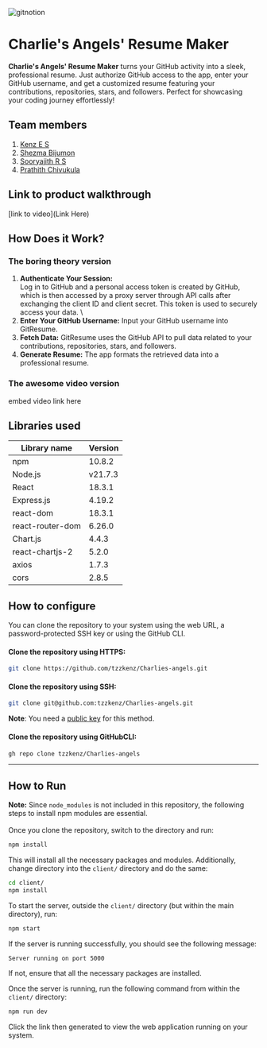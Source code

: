 
![gitnotion](https://github.com/user-attachments/assets/079fdd2e-ba20-4a5b-9801-58448e81d8b9)




# Charlie's Angels' Resume Maker
**Charlie's Angels' Resume Maker** turns your GitHub activity into a sleek, professional resume. Just authorize GitHub access to the app, enter your GitHub username, and get a customized resume featuring your contributions, repositories, stars, and followers. Perfect for showcasing your coding journey effortlessly!
## Team members
1. [Kenz E S](https://github.com/tzzkenz)
2. [Shezma Bijumon](https://github.com/shezmabijumon)
3. [Sooryajith R S](https://github.com/sooryajithrs)
4. [Prathith Chivukula](https://github.com/prethith)
## Link to product walkthrough
[link to video](Link Here)
## How Does it Work?
### The boring theory version
1. **Authenticate Your Session:**\
Log in to GitHub and a personal access token is created by GitHub, which is then accessed by a proxy server through API calls after exchanging the client ID and client secret. This token is used to securely access your data. \
2. **Enter Your GitHub Username:** Input your GitHub username into GitResume.
3. **Fetch Data:** GitResume uses the GitHub API to pull data related to your contributions, repositories, stars, and followers.
4. **Generate Resume:** The app formats the retrieved data into a professional resume.
### The awesome video version
embed video link here
## Libraries used
| Library name    | Version |
| -------- | ------- |
| npm  | 10.8.2    |
| Node.js | v21.7.3     |
| React    | 18.3.1    |
| Express.js | 4.19.2 | 
| react-dom | 18.3.1 | 
| react-router-dom | 6.26.0 | 
| Chart.js | 4.4.3 | 
| react-chartjs-2 | 5.2.0 | 
| axios | 1.7.3 | 
| cors | 2.8.5 | 

## How to configure
You can clone the repository to your system using the web URL, a password-protected SSH key or using the GitHub CLI. 

#### Clone the repository using HTTPS: 
```bash
git clone https://github.com/tzzkenz/Charlies-angels.git
```
#### Clone the repository using SSH: 
```bash
git clone git@github.com:tzzkenz/Charlies-angels.git
```
**Note**: You need a [public key](https://github.com/settings/ssh/new) for this method. 

#### Clone the repository using GitHubCLI: 
```bash
gh repo clone tzzkenz/Charlies-angels
```
---
## How to Run
**Note:** Since `node_modules` is not included in this repository, the following steps to install npm modules are essential.  
<br>
Once you clone the repository, switch to the directory and run: 
```bash
npm install
```
This will install all the necessary packages and modules. Additionally, change directory into the `client/` directory and do the same:
```bash
cd client/
npm install
```
To start the server, outside the `client/` directory (but within the main directory), run: 
```bash
npm start
```
If the server is running successfully, you should see the following message: 
```
Server running on port 5000
```
If not, ensure that all the necessary packages are installed. 

Once the server is running, run the following command from within the `client/` directory: 
```bash
npm run dev
```
Click the link then generated to view the web application running on your system. 

